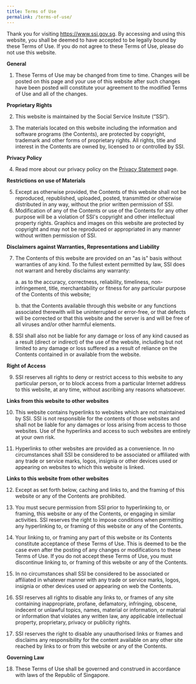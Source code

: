```yaml
---
title: Terms of Use
permalink: /terms-of-use/
---
```

Thank you for visiting https://www.ssi.gov.sg. By accessing and using this website, you shall be deemed to have accepted to be legally bound by these Terms of Use. If you do not agree to these Terms of Use, please do not use this website. 

**General**

1. These Terms of Use may be changed from time to time. Changes will be posted on this page and your use of this website after such changes have been posted will constitute your agreement to the modified Terms of Use and all of the changes. 

**Proprietary Rights**

2. This website is maintained by the Social Service Insitute (“SSI”). 

3. The materials located on this website including the information and software programs (the Contents), are protected by copyright, trademark and other forms of proprietary rights. All rights, title and interest in the Contents are owned by, licensed to or controlled by SSI. 

**Privacy Policy**

4. Read more about our privacy policy on the [Privacy Statement](https://www.ssi.gov.sg/privacy/) page.

**Restrictions on use of Materials**

5. Except as otherwise provided, the Contents of this website shall not be reproduced, republished, uploaded, posted, transmitted or otherwise distributed in any way, without the prior written permission of SSI.
6. Modification of any of the Contents or use of the Contents for any other purpose will be a violation of SSI's copyright and other intellectual property rights. Graphics and images on this website are protected by copyright and may not be reproduced or appropriated in any manner without written permission of SSI.

**Disclaimers against Warranties, Representations and Liability**

7. The Contents of this website are provided on an "as is" basis without warranties of any kind. To the fullest extent permitted by law, SSI does not warrant and hereby disclaims any warranty:

	a. as to the accuracy, correctness, reliability, timeliness, non-infringement, title, merchantability or fitness for any particular purpose of the Contents of this website;

	b. that the Contents available through this website or any functions associated therewith will be uninterrupted or error-free, or that defects will be corrected or that this website and the server is and will be free of all viruses and/or other harmful elements.

8. SSI shall also not be liable for any damage or loss of any kind caused as a result (direct or indirect) of the use of the website, including but not limited to any damage or loss suffered as a result of reliance on the Contents contained in or available from the website. 

**Right of Access**

9. SSI reserves all rights to deny or restrict access to this website to any particular person, or to block access from a particular Internet address to this website, at any time, without ascribing any reasons whatsoever. 

**Links from this website to other websites**

10. This website contains hyperlinks to websites which are not maintained by SSI. SSI is not responsible for the contents of those websites and shall not be liable for any damages or loss arising from access to those websites. Use of the hyperlinks and access to such websites are entirely at your own risk.

11. Hyperlinks to other websites are provided as a convenience. In no circumstances shall SSI be considered to be associated or affiliated with any trade or service marks, logos, insignia or other devices used or appearing on websites to which this website is linked.

**Links to this website from other websites**

12. Except as set forth below, caching and links to, and the framing of this website or any of the Contents are prohibited.

13. You must secure permission from SSI prior to hyperlinking to, or framing, this website or any of the Contents, or engaging in similar activities. SSI reserves the right to impose conditions when permitting any hyperlinking to, or framing of this website or any of the Contents.

14. Your linking to, or framing any part of this website or its Contents constitute acceptance of these Terms of Use. This is deemed to be the case even after the posting of any changes or modifications to these Terms of Use. If you do not accept these Terms of Use, you must discontinue linking to, or framing of this website or any of the Contents.

15. In no circumstances shall SSI be considered to be associated or affiliated in whatever manner with any trade or service marks, logos, insignia or other devices used or appearing on web the Contents.

16. SSI reserves all rights to disable any links to, or frames of any site containing inappropriate, profane, defamatory, infringing, obscene, indecent or unlawful topics, names, material or information, or material or information that violates any written law, any applicable intellectual property, proprietary, privacy or publicity rights.

17. SSI reserves the right to disable any unauthorised links or frames and disclaims any responsibility for the content available on any other site reached by links to or from this website or any of the Contents. 

**Governing Law**

18. These Terms of Use shall be governed and construed in accordance with laws of the Republic of Singapore.